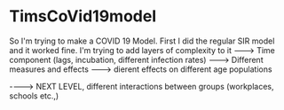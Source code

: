 # TimsCoVid19model

So I'm trying to make a COVID 19 Model. First I did the regular SIR model and it worked fine. I'm trying to add layers of complexity to it 
---> Time component (lags, incubation, different infection rates)
---> Different measures and effects
---> dierent effects on different age populations

----> NEXT LEVEL, different interactions between groups (workplaces, schools etc.,)

